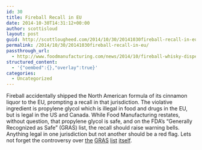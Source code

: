```yaml
---
id: 30
title: Fireball Recall in EU
date: 2014-10-30T14:31:12+00:00
author: scottisloud
layout: post
guid: http://scottlougheed.com/2014/10/30/20141030fireball-recall-in-eu/
permalink: /2014/10/30/20141030fireball-recall-in-eu/
passthrough_url:
  - http://www.foodmanufacturing.com/news/2014/10/fireball-whisky-dispels-internet-rumors
structured_content:
  - '{"oembed":{},"overlay":true}'
categories:
  - Uncategorized
---
```

Fireball accidentally shipped the North American formula of its cinnamon liquor to the EU, prompting a recall in that jurisdiction. The violative ingredient is&nbsp;propylene glycol which is illegal in food and drugs in the EU, but is legal in the US and Canada. While Food Manufacturing restates, without question, that propylene glycol is safe, and on the FDA&#8217;s &#8220;Generally Recognized as Safe&#8221; (GRAS) list, the recall should raise warning bells. Anything legal in one jurisdiction but not another should be a red flag. Lets not forget the controversy over <a target="_blank" href="http://www.nytimes.com/2012/12/13/business/another-look-at-a-drink-ingredient-brominated-vegetable-oil.html?pagewanted=all&module=Search&mabReward=relbias%3Aw%2C%7B%222%22%3A%22RI%3A12%22%7D">the</a> <a target="_blank" href="http://www.cnn.com/2014/02/06/health/subway-bread-chemical/index.html">GRAS</a> <a target="_blank" href="http://well.blogs.nytimes.com/2012/06/11/which-sweetener-should-you-choose/?module=Search&mabReward=relbias%3Aw%2C%7B%222%22%3A%22RI%3A12%22%7D">list</a> <a target="_blank" href="http://www.huffingtonpost.com/alison-brown-ms/food-additives_b_3863317.html">itself</a>.&nbsp;